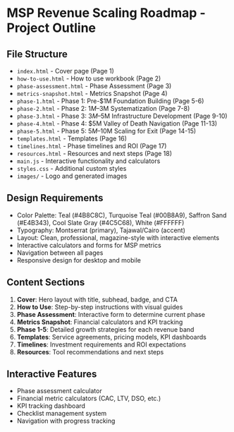 # MSP Revenue Scaling Roadmap - Project Outline

## File Structure
- `index.html` - Cover page (Page 1)
- `how-to-use.html` - How to use workbook (Page 2)
- `phase-assessment.html` - Phase Assessment (Page 3)
- `metrics-snapshot.html` - Metrics Snapshot (Page 4)
- `phase-1.html` - Phase 1: Pre-$1M Foundation Building (Page 5-6)
- `phase-2.html` - Phase 2: $1M–$3M Systematization (Page 7-8)
- `phase-3.html` - Phase 3: $3M–$5M Infrastructure Development (Page 9-10)
- `phase-4.html` - Phase 4: $5M Valley of Death Navigation (Page 11-13)
- `phase-5.html` - Phase 5: $5M–$10M Scaling for Exit (Page 14-15)
- `templates.html` - Templates (Page 16)
- `timelines.html` - Phase timelines and ROI (Page 17)
- `resources.html` - Resources and next steps (Page 18)
- `main.js` - Interactive functionality and calculators
- `styles.css` - Additional custom styles
- `images/` - Logo and generated images

## Design Requirements
- Color Palette: Teal (#4B8C8C), Turquoise Teal (#00B8A9), Saffron Sand (#E4B343), Cool Slate Gray (#4C5C68), White (#FFFFFF)
- Typography: Montserrat (primary), Tajawal/Cairo (accent)
- Layout: Clean, professional, magazine-style with interactive elements
- Interactive calculators and forms for MSP metrics
- Navigation between all pages
- Responsive design for desktop and mobile

## Content Sections
1. **Cover**: Hero layout with title, subhead, badge, and CTA
2. **How to Use**: Step-by-step instructions with visual guides
3. **Phase Assessment**: Interactive form to determine current phase
4. **Metrics Snapshot**: Financial calculators and KPI tracking
5. **Phase 1-5**: Detailed growth strategies for each revenue band
6. **Templates**: Service agreements, pricing models, KPI dashboards
7. **Timelines**: Investment requirements and ROI expectations
8. **Resources**: Tool recommendations and next steps

## Interactive Features
- Phase assessment calculator
- Financial metric calculators (CAC, LTV, DSO, etc.)
- KPI tracking dashboard
- Checklist management system
- Navigation with progress tracking